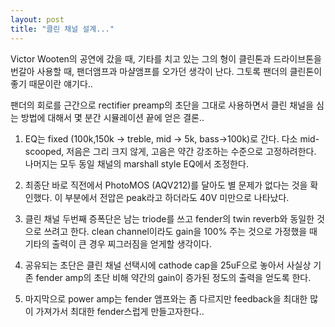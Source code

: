 ```yaml
---
layout: post
title: "클린 채널 설계..."
---
```


Victor Wooten의 공연에 갔을 때, 기타를 치고 있는 그의 형이 클린톤과 드라이브톤을 번갈아 사용할 때, 팬더앰프과 마샬앰프를 오가던 생각이 난다. 그토록 팬더의 클린톤이 좋기 때문이란 얘기다..

팬더의 회로를 근간으로 rectifier preamp의 초단을 그대로 사용하면서 클린 채널을 심는 방법에 대해서 몇 분간 시뮬레이션 끝에 얻은 결론..

1) EQ는 fixed (100k,150k -> treble, mid -> 5k, bass->100k)로 간다. 다소 mid-scooped, 저음은 그리 크지 않게, 고음은 약간 강조하는 수준으로 고정하려한다. 나머지는 모두 동일 채널의 marshall style EQ에서 조정한다.

2) 최종단 바로 직전에서 PhotoMOS (AQV212)를 달아도 별 문제가 없다는 것을 확인했다. 이 부분에서 전압은 peak라고 하더라도 40V 미만으로 나타났다.

3) 클린 채널 두번째 증폭단은 남는 triode를 쓰고 fender의 twin reverb와 동일한 것으로 쓰려고 한다. clean channel이라도 gain을 100% 주는 것으로 가정했을 때 기타의 출력이 큰 경우 찌그러짐을 얻게할 생각이다.

4) 공유되는 초단은 클린 채널 선택시에 cathode cap을 25uF으로 놓아서 사실상 기존 fender amp의 초단 비해 약간의 gain이 증가된 정도의 출력을 얻도록 한다.

5) 마지막으로 power amp는 fender 앰프와는 좀 다르지만 feedback을 최대한 많이 가져가서 최대한 fender스럽게 만들고자한다..



